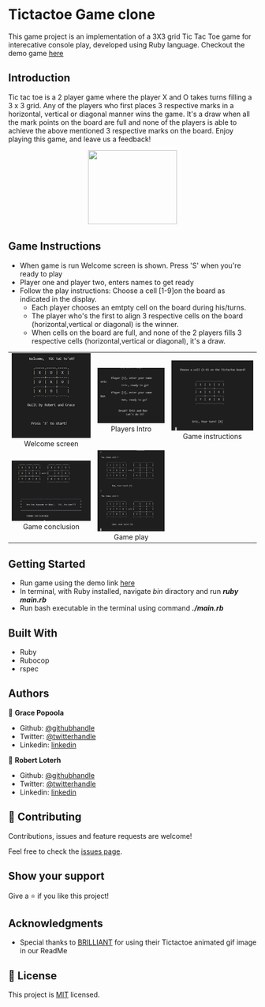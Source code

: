 # Tictactoe Game clone

This game project is an implementation of a 3X3 grid Tic Tac Toe game for interecative console play, developed using Ruby language. Checkout the demo game [here](https://repl.it/@rloterh/FlatWavyQuadrant#main.rb)

## Introduction
Tic tac toe is a 2 player game where the player X and O takes turns filling a 3 x 3 grid.
Any of the players who first places 3 respective marks in a horizontal, vertical or diagonal manner wins the game.
It's a draw when all the mark points on the board are full and none of the players is able to achieve the above mentioned
3 respective marks on the board. Enjoy playing this game, and leave us a feedback!

<p align="center">
  <img width="180" height="150" src="https://d18l82el6cdm1i.cloudfront.net/uploads/jxT6rHpKRS-output_mdluzf.gif">
</p>


## Game Instructions

- When game is run Welcome screen is shown. Press 'S' when you're ready to play
- Player one and player two, enters names to get ready
- Follow the play instructions: Choose a cell [1-9]on the board as indicated in the display.
  - Each player chooses an emtpty cell on the board during his/turns.
  - The player who's the first to align 3 respective cells on the board (horizontal,vertical or diagonal) is the winner.
  - When cells on the board are full, and none of the 2 players fills 3 respective cells (horizontal,vertical or diagonal), it's a draw.

| | | |
|:-------------------------:|:-------------------------:|:-------------------------:|
|<img width="800" alt="Welcome screen screenshot" src="assets/screenshot_1.jpg">  Welcome screen |  <img width="800" alt="Players introduction screenshot" src="assets/screenshot_2.jpg">Players Intro|<img width="800" alt="Game instructions screenshot" src="assets/screenshot_3.jpg"> Game instructions|
|<img width="800" alt=" Player turn screenshot" src="assets/screenshot_4.jpg"> Game conclusion |  <img width="800" alt="Game scores" src="assets/screenshot_5.jpg"> Game play|

## Getting Started
- Run game using the demo link [here](https://repl.it/@rloterh/FlatWavyQuadrant#main.rb)
- In terminal, with Ruby installed, navigate *bin* diractory and run **_ruby main.rb_**
- Run bash executable in the terminal using command **_./main.rb_** 

## Built With

- Ruby
- Rubocop
- rspec

## Authors

👤 **Grace Popoola**

- Github: [@githubhandle](https://github.com/GraceOyiza)
- Twitter: [@twitterhandle](https://twitter.com/_PopsonGrace)
- Linkedin: [linkedin](https://www.linkedin.com/in/grace-popoola)

👤 **Robert Loterh**

- Github: [@githubhandle](https://github.com/rloterh )
- Twitter: [@twitterhandle](https://twitter.com/RLoterh )
- Linkedin: [linkedin](https://www.linkedin.com/in/robert-loterh-30b265135/)

## 🤝 Contributing

Contributions, issues and feature requests are welcome!

Feel free to check the [issues page](issues/).

## Show your support

Give a ⭐️ if you like this project!

## Acknowledgments

- Special thanks to [BRILLIANT](https://brilliant.org/) for using their Tictactoe animated gif image in our ReadMe

## 📝 License

This project is [MIT](lic.url) licensed.
